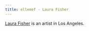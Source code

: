 ```yaml
---
title: ellemef - Laura Fisher
---
```

[Laura Fisher](http://ellemef.com/) is an artist in Los Angeles.
